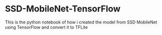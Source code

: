 # SSD-MobileNet-TensorFlow
This is the python notebook of how i created the model from SSD MobileNet using TensorFlow and convert it to TFLite

